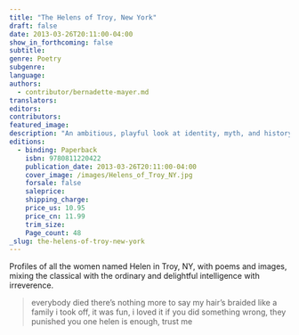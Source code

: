 ```yaml
---
title: "The Helens of Troy, New York"
draft: false
date: 2013-03-26T20:11:00-04:00
show_in_forthcoming: false
subtitle:
genre: Poetry
subgenre:
language:
authors:
  - contributor/bernadette-mayer.md
translators:
editors:
contributors:
featured_image:
description: "An ambitious, playful look at identity, myth, and history "
editions:
  - binding: Paperback
    isbn: 9780811220422
    publication_date: 2013-03-26T20:11:00-04:00
    cover_image: /images/Helens_of_Troy_NY.jpg
    forsale: false
    saleprice:
    shipping_charge:
    price_us: 10.95
    price_cn: 11.99
    trim_size:
    Page_count: 48
_slug: the-helens-of-troy-new-york
---
```


Profiles of all the women named Helen in Troy, NY, with poems and images, mixing the classical with the ordinary and delightful intelligence with irreverence.

> everybody died
> there’s nothing more to say
> my hair’s braided like a family
> i took off, it was fun, i loved it
> if you did something wrong, they punished you
> one helen is enough, trust me

